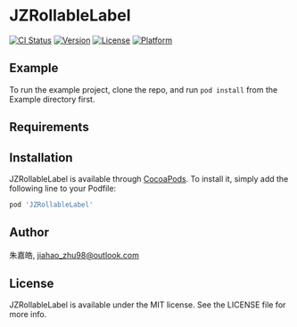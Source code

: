 # JZRollableLabel

[![CI Status](https://img.shields.io/travis/jiahao_zhu98@outlook.com/JZRollableLabel.svg?style=flat)](https://travis-ci.org/jiahao_zhu98@outlook.com/JZRollableLabel)
[![Version](https://img.shields.io/cocoapods/v/JZRollableLabel.svg?style=flat)](https://cocoapods.org/pods/JZRollableLabel)
[![License](https://img.shields.io/cocoapods/l/JZRollableLabel.svg?style=flat)](https://cocoapods.org/pods/JZRollableLabel)
[![Platform](https://img.shields.io/cocoapods/p/JZRollableLabel.svg?style=flat)](https://cocoapods.org/pods/JZRollableLabel)

## Example

To run the example project, clone the repo, and run `pod install` from the Example directory first.

## Requirements

## Installation

JZRollableLabel is available through [CocoaPods](https://cocoapods.org). To install
it, simply add the following line to your Podfile:

```ruby
pod 'JZRollableLabel'
```

## Author

朱嘉皓, jiahao_zhu98@outlook.com

## License

JZRollableLabel is available under the MIT license. See the LICENSE file for more info.
